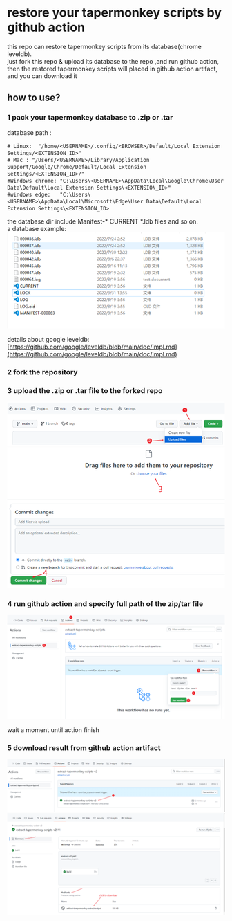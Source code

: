 # restore your tapermonkey scripts by github action

this repo can restore tapermonkey scripts from its database(chrome leveldb).  
just fork this repo & upload its database to the repo ,and run github action,
then the restored tapermonkey scripts will placed in github action artifact, and you can download it

## how to use?


### 1 pack your tapermonkey database to .zip or .tar  
database path :
```text
# Linux:  "/home/<USERNAME>/.config/<BROWSER>/Default/Local Extension Settings/<EXTENSION_ID>"
# Mac : "/Users/<USERNAME>/Library/Application Support/Google/Chrome/Default/Local Extension Settings/<EXTENSION_ID>/"
#Windows chrome: "C:\Users\<USERNAME>\AppData\Local\Google\Chrome\User Data\Default\Local Extension Settings\<EXTENSION_ID>"
#windows edge:   "C:\Users\<USERNAME>\AppData\Local\Microsoft\Edge\User Data\Default\Local Extension Settings\<EXTENSION_ID>
```
the database dir include Manifest-*      CURRENT     *.ldb files and so on.  
a database example:  
![img.png](doc/database-example.png)

details about google leveldb:  
[https://github.com/google/leveldb/blob/main/doc/impl.md](https://github.com/google/leveldb/blob/main/doc/impl.md)

### 2 fork the repository

### 3 upload the .zip or .tar file to the forked repo
![dsfga](doc/upload_file_1.png "sd")
![dsfga](doc/upload_file_2.png "sd")

### 4 run github action and specify full path of the zip/tar file 

![dsfga](doc/run_github_action.png "sd")

wait a moment until action finish


### 5 download result from github action artifact


![dsfga](doc/download-1.png "sd")
![dsfga](doc/download-2.png "sd")



